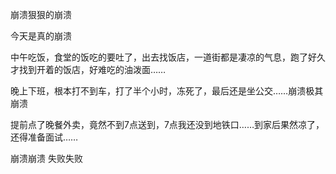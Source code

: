 崩溃狠狠的崩溃

今天是真的崩溃

中午吃饭，食堂的饭吃的要吐了，出去找饭店，一道街都是凄凉的气息，跑了好久才找到开着的饭店，好难吃的油泼面……

晚上下班，根本打不到车，打了半个小时，冻死了，最后还是坐公交……崩溃极其崩溃

提前点了晚餐外卖，竟然不到7点送到，7点我还没到地铁口……到家后果然凉了，还得准备面试……

崩溃崩溃 失败失败
